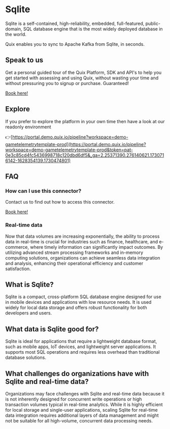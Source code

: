 <!-- START MARKDOWN -->
<!--[tech-name]-->
# Sqlite

<!--[blurb-about-tech]-->
Sqlite is a self-contained, high-reliability, embedded, full-featured, public-domain, SQL database engine that is the most widely deployed database in the world.

Quix enables you to sync to Apache Kafka <span id="to_or_from">from</span> <span id="techname">Sqlite</span>, in seconds.

## Speak to us

Get a personal guided tour of the Quix Platform, SDK and API's to help you get started with assessing and using Quix, without wasting your time and without pressuring you to signup or purchase. Guaranteed!

[Book here!](https://share.hsforms.com/1iW0TmZzKQMChk0lxd_tGiw4yjw2?__hstc=175542013.19c333c2ae8002be5fbc6a17a447e442.1730474801833.1730474801833.1730716142494.2&__hssc=175542013.2.1730716142494&__hsfp=3927774151)

## Explore

If you prefer to explore the platform in your own time then have a look at our readonly environment

👉[https://portal.demo.quix.io/pipeline?workspace=demo-gametelemetrytemplate-prod](https://portal.demo.quix.io/pipeline?workspace=demo-gametelemetrytemplate-prod&token=pat-0e3c85cd4fc5436998718c120dbd6df5&_ga=2.25371390.276140621.1730716142-1628354139.1730474801)

## FAQ 

### How can I use this connector?

Contact us to find out how to access this connector.

[Book here!](https://share.hsforms.com/1iW0TmZzKQMChk0lxd_tGiw4yjw2?__hstc=175542013.19c333c2ae8002be5fbc6a17a447e442.1730474801833.1730474801833.1730716142494.2&__hssc=175542013.2.1730716142494&__hsfp=3927774151)

### Real-time data

Now that data volumes are increasing exponentially, the ability to process data in real-time is crucial for industries such as finance, healthcare, and e-commerce, where timely information can significantly impact outcomes. By utilizing advanced stream processing frameworks and in-memory computing solutions, organizations can achieve seamless data integration and analysis, enhancing their operational efficiency and customer satisfaction.

## What is <span id="techname">Sqlite</span>?

<!--[tech-seo-text]-->
Sqlite is a compact, cross-platform SQL database engine designed for use in mobile devices and applications with low resource needs. It is used widely for local data storage and offers robust functionality for both developers and users.

## What data is <span id="techname">Sqlite</span> good for?

<!--[tech-data-seo-text]-->
Sqlite is ideal for applications that require a lightweight database format, such as mobile apps, IoT devices, and lightweight server applications. It supports most SQL operations and requires less overhead than traditional database solutions.

## What challenges do organizations have with <span id="techname">Sqlite</span> and real-time data?

<!--[tech-challenges-seo-text]-->
Organizations may face challenges with Sqlite and real-time data because it is not inherently designed for concurrent write operations or high transaction volumes typical in real-time analytics. While it is highly efficient for local storage and single-user applications, scaling Sqlite for real-time data integration requires additional layers of data management and might not be suitable for all high-volume, concurrent data processing needs.
<!-- END MARKDOWN -->
